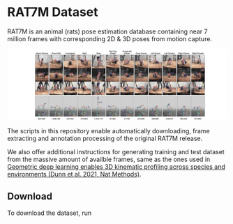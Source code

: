 #  RAT7M Dataset 

RAT7M is an animal (rats) pose estimation database containing near 7 million frames with corresponding 2D & 3D poses from motion capture. 

![RAT7M Overview](commons/rat7m.jpeg)

The scripts in this repository enable automatically downloading, frame extracting and annotation processing of the original RAT7M release.

We also offer additional instructions for generating training and test dataset from the massive amount of availble frames, same as the ones used in [Geometric deep learning enables 3D kinematic profiling across species and environments (Dunn et al. 2021, Nat Methods)](https://www.nature.com/articles/s41592-021-01106-6). 

## Download
To download the dataset, run 